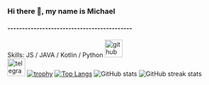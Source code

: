### Hi there 👋, my name is Michael 
#### ------------------------------------------- 
Skills: JS / JAVA / Kotlin / Python 
[<img src='https://cdn.jsdelivr.net/npm/simple-icons@3.0.1/icons/github.svg' alt='github' height='40'>](https://github.com/llliqwi)  
[<img src='https://cdn.jsdelivr.net/npm/simple-icons@3.0.1/icons/telegram.svg' alt='telegram' height='40'>](https://t.me/lliqwi) 
[![trophy](https://github-profile-trophy.vercel.app/?username=llliqwi)](https://github.com/ryo-ma/github-profile-trophy) 
[![Top Langs](https://github-readme-stats.vercel.app/api/top-langs/?username=llliqwi)](https://github.com/anuraghazra/github-readme-stats) 
![GitHub stats](https://github-readme-stats.vercel.app/api?username=llliqwi&show_icons=true&count_private=true) 
![GitHub streak stats](https://streak-stats.demolab.com/?user=llliqwi)
